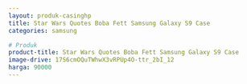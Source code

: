 ```yaml
---
layout: produk-casinghp
title: Star Wars Quotes Boba Fett Samsung Galaxy S9 Case
categories: samsung

# Produk
product-title: Star Wars Quotes Boba Fett Samsung Galaxy S9 Case
image-drive: 17S6cmOQuTWhwX3vRPUp4O-ttr_2bI_12
harga: 90000
---
```

